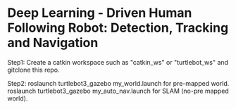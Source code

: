 # Deep Learning - Driven Human Following Robot: Detection, Tracking and Navigation

Step1: Create a catkin workspace such as "catkin_ws" or "turtlebot_ws" and gitclone this repo.


Step2: roslaunch turtlebot3_gazebo my_world.launch 
       for pre-mapped world.
       roslaunch turtlebot3_gazebo my_auto_nav.launch
       for SLAM (no-pre mapped world). 
